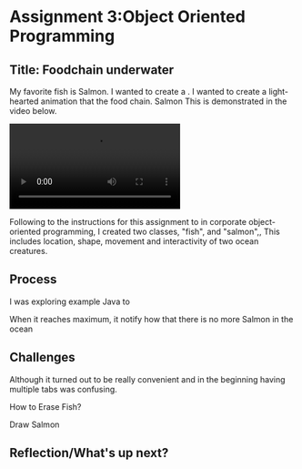 # Assignment 3:Object Oriented Programming

## Title: Foodchain underwater

My favorite fish is Salmon. I wanted to create a . I wanted to create a light-hearted animation that the food chain.  Salmon 
This is demonstrated in the video below. 

![](Image/salmoneatsfish.mov)

Following to the instructions for this assignment to in corporate object-oriented programming, I created two classes, "fish", and "salmon",, This includes location, shape, movement and interactivity of two ocean creatures. 

## Process
I was exploring example Java to 



When it reaches maximum, it notify how that there is no more Salmon in the ocean


## Challenges

Although it turned out to be really convenient and in the beginning having multiple tabs was confusing. 

How to Erase Fish?

Draw Salmon 



## Reflection/What's up next?

